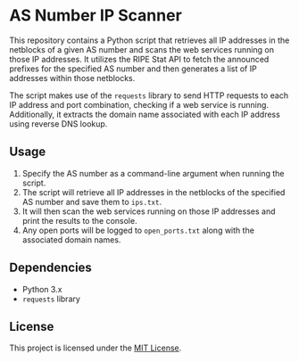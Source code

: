 # AS Number IP Scanner

This repository contains a Python script that retrieves all IP addresses in the netblocks of a given AS number and scans the web services running on those IP addresses. It utilizes the RIPE Stat API to fetch the announced prefixes for the specified AS number and then generates a list of IP addresses within those netblocks.

The script makes use of the `requests` library to send HTTP requests to each IP address and port combination, checking if a web service is running. Additionally, it extracts the domain name associated with each IP address using reverse DNS lookup.

## Usage

1. Specify the AS number as a command-line argument when running the script.
2. The script will retrieve all IP addresses in the netblocks of the specified AS number and save them to `ips.txt`.
3. It will then scan the web services running on those IP addresses and print the results to the console.
4. Any open ports will be logged to `open_ports.txt` along with the associated domain names.

## Dependencies

- Python 3.x
- `requests` library

## License

This project is licensed under the [MIT License](https://github.com/mochammad/rafi/as-ip-scanner/blob/main/LICENSE).
